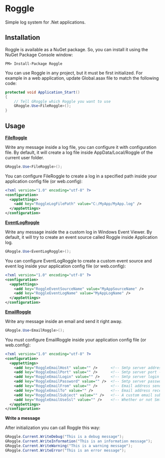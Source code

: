 Roggle
======

Simple log system for .Net applications.

Installation
------------

Roggle is available as a NuGet package. So, you can install it using the NuGet Package Console window:

```
PM> Install-Package Roggle
```

You can use Roggle in any project, but it must be first initialized. For example in a web application, update Global.asax file to match the following code:

```csharp
protected void Application_Start()
{
    // Tell GRoggle which Roggle you want to use
    GRoggle.Use<FileRoggle>();
}
```

Usage
-----

[**FileRoggle**]()

Write any message inside a log file, you can configure it with configuration file. By default, it will create a log file inside AppData/Local/Roggle of the current user folder.

```csharp
GRoggle.Use<FileRoggle>();
```

You can configure FileRoggle to create a log in a specified path inside your application config file (or web.config):

```xml
<?xml version="1.0" encoding="utf-8" ?>
<configuration>
  <appSettings>
    <add key="RoggleLogFilePath" value="C:/MyApp/MyApp.log" />
  </appSettings>
</configuration>
```

[**EventLogRoggle**]()

Write any message inside the a custom log in Windows Event Viewer. By default, it will try to create an event source called Roggle inside Application log.

```csharp
GRoggle.Use<EventLogRoggle>();
```

You can configure EventLogRoggle to create a custom event source and event log inside your application config file (or web.config):

```xml
<?xml version="1.0" encoding="utf-8" ?>
<configuration>
  <appSettings>
    <add key="RoggleEventSourceName" value="MyAppSourceName" />
    <add key="RoggleEventLogName" value="MyAppLogName" />
  </appSettings>
</configuration>
```

[**EmailRoggle**]()

Write any message inside an email and send it right away.

```csharp
GRoggle.Use<EmailRoggle>();
```

You must configure EmailRoggle inside your application config file (or web.config):

```xml
<?xml version="1.0" encoding="utf-8" ?>
<configuration>
  <appSettings>
    <add key="RoggleEmailHost" value="" />      <!-- Smtp server address -->
    <add key="RoggleEmailPort" value="" />      <!-- Smtp server port -->
    <add key="RoggleEmailLogin" value="" />     <!-- Smtp server login -->
    <add key="RoggleEmailPassword" value="" />  <!-- Smtp server password -->
    <add key="RoggleEmailFrom" value="" />      <!-- Email address sending the log email -->
    <add key="RoggleEmailTo" value="" />        <!-- Email address receiving the log email -->
    <add key="RoggleEmailSubject" value="" />   <!-- A custom email subject -->
    <add key="RoggleEmailUseSsl" value="" />    <!-- Whether or not Smtp server use SSL -->
  </appSettings>
</configuration>
```

**Write a message**

After initialization you can call Roggle this way:

```csharp
GRoggle.Current.WriteDebug("This is a debug message");
GRoggle.Current.WriteInformation("This is an information message");
GRoggle.Current.WriteWarning("This is a warning message");
GRoggle.Current.WriteError("This is an error message");
```
